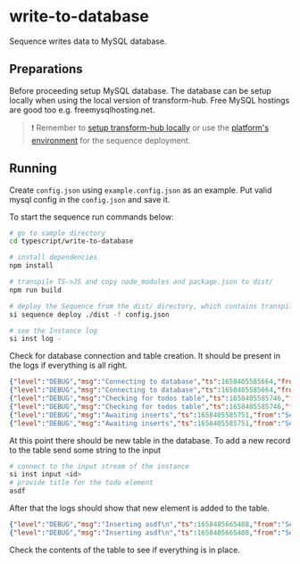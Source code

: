 # write-to-database

Sequence writes data to MySQL database.

## Preparations

Before proceeding setup MySQL database. The database can be setup locally when using the local version of transform-hub. Free MySQL hostings are good too e.g. freemysqlhosting.net.

> ❗ Remember to [setup transform-hub locally](https://docs.scramjet.org/platform/self-hosted-installation) or use the [platform's environment](https://docs.scramjet.org/platform/quick-start) for the sequence deployment.

## Running

Create `config.json` using `example.config.json` as an example. Put valid mysql config in the `config.json` and save it.

To start the sequence run commands below:

```bash
# go to sample directory
cd typescript/write-to-database

# install dependencies
npm install

# transpile TS->JS and copy node_modules and package.json to dist/
npm run build

# deploy the Sequence from the dist/ directory, which contains transpiled code, package.json and node_modules
si sequence deploy ./dist -f config.json

# see the Instance log
si inst log -
```

Check for database connection and table creation. It should be present in the logs if everything is all right.

```json
{"level":"DEBUG","msg":"Connecting to database","ts":1658405585664,"from":"Sequence","Runner":{"id":"91c3ccb1-3a9d-46b7-bde2-7bfd693620f8"}}
{"level":"DEBUG","msg":"Connecting to database","ts":1658405585664,"from":"Sequence","CSIController":{"id":"91c3ccb1-3a9d-46b7-bde2-7bfd693620f8"}}
{"level":"DEBUG","msg":"Checking for todos table","ts":1658405585746,"from":"Sequence","Runner":{"id":"91c3ccb1-3a9d-46b7-bde2-7bfd693620f8"}}
{"level":"DEBUG","msg":"Checking for todos table","ts":1658405585746,"from":"Sequence","CSIController":{"id":"91c3ccb1-3a9d-46b7-bde2-7bfd693620f8"}}
{"level":"DEBUG","msg":"Awaiting inserts","ts":1658405585751,"from":"Sequence","Runner":{"id":"91c3ccb1-3a9d-46b7-bde2-7bfd693620f8"}}
{"level":"DEBUG","msg":"Awaiting inserts","ts":1658405585751,"from":"Sequence","CSIController":{"id":"91c3ccb1-3a9d-46b7-bde2-7bfd693620f8"}}
```

At this point there should be new table in the database. To add a new record to the table send some string to the input

```bash
# connect to the input stream of the instance
si inst input <id>
# provide title for the todo element
asdf
```

After that the logs should show that new element is added to the table.

```json
{"level":"DEBUG","msg":"Inserting asdf\n","ts":1658405665408,"from":"Sequence","Runner":{"id":"91c3ccb1-3a9d-46b7-bde2-7bfd693620f8"}}
{"level":"DEBUG","msg":"Inserting asdf\n","ts":1658405665408,"from":"Sequence","CSIController":{"id":"91c3ccb1-3a9d-46b7-bde2-7bfd693620f8"}}
```

Check the contents of the table to see if everything is in place.

